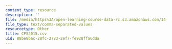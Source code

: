 ```yaml
---
content_type: resource
description: ''
file: /media/https%3A/open-learning-course-data-rc.s3.amazonaws.com/14-382-econometrics-spring-2017/88be8bac28fc27832ef7fe928ffa6dda_CPS2015.csv
file_type: text/comma-separated-values
resourcetype: Other
title: CPS2015.csv
uid: 88be8bac-28fc-2783-2ef7-fe928ffa6dda
---
```

